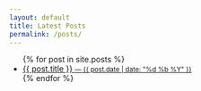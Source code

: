 ```yaml
---
layout: default
title: Latest Posts
permalink: /posts/
---
```

<div class="post-list">
  <ul>
  {% for post in site.posts %}
    <li>
      <a href="{{ post.url | relative_url }}">{{ post.title }}
      <small>— {{ post.date | date: "%d %b %Y" }}</small>
      </a>
    </li>
  {% endfor %}
  </ul>
</div>
